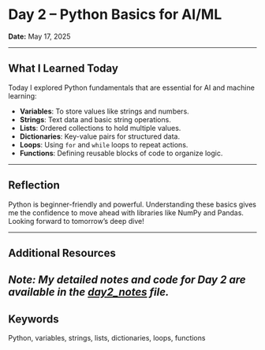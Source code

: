 # Day 2 – Python Basics for AI/ML

**Date:** May 17, 2025

---

## What I Learned Today

Today I explored Python fundamentals that are essential for AI and machine learning:

- **Variables**: To store values like strings and numbers.
- **Strings**: Text data and basic string operations.
- **Lists**: Ordered collections to hold multiple values.
- **Dictionaries**: Key-value pairs for structured data.
- **Loops**: Using `for` and `while` loops to repeat actions.
- **Functions**: Defining reusable blocks of code to organize logic.

---

## Reflection

Python is beginner-friendly and powerful. Understanding these basics gives me the confidence to move ahead with libraries like NumPy and Pandas. Looking forward to tomorrow’s deep dive!

---
## Additional Resources 
*Note: My detailed notes and code for Day 2 are available in the [day2_notes](day2notes.ipynb) file.*
---
## Keywords

Python, variables, strings, lists, dictionaries, loops, functions
